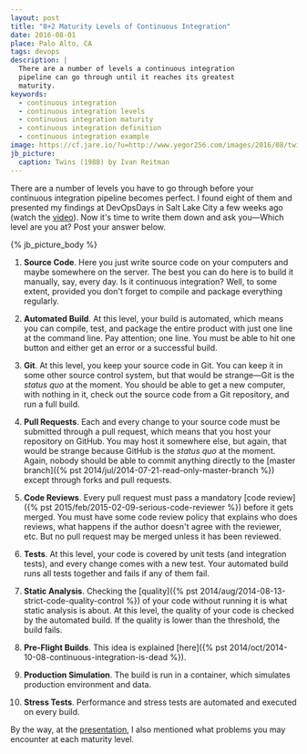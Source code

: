 ```yaml
---
layout: post
title: "8+2 Maturity Levels of Continuous Integration"
date: 2016-08-01
place: Palo Alto, CA
tags: devops
description: |
  There are a number of levels a continuous integration
  pipeline can go through until it reaches its greatest
  maturity.
keywords:
  - continuous integration
  - continuous integration levels
  - continuous integration maturity
  - continuous integration definition
  - continuous integration example
image: https://cf.jare.io/?u=http://www.yegor256.com/images/2016/08/twins.jpg
jb_picture:
  caption: Twins (1988) by Ivan Reitman
---
```


There are a number of levels you have to go through before your
continuous integration pipeline becomes perfect. I found eight of
them and presented my findings at DevOpsDays
in Salt Lake City a few weeks ago
(watch the [video](https://www.youtube.com/watch?v=3dJP_LtUGgg)).
Now it's time to write them down and ask
you&mdash;Which level are you at? Post your answer below.

<!--more-->

{% jb_picture_body %}

1. **Source Code**.
Here you just write source code on your computers and maybe somewhere on
the server. The best you can do here is to build it manually, say,
every day. Is it continuous integration? Well, to some extent, provided
you don't forget to compile and package everything regularly.

2. **Automated Build**.
At this level, your build is automated, which means you can compile,
test, and package the entire product with just one line at the command line.
Pay attention; one line. You must be able to hit one button and either
get an error or a successful build.

3. **Git**.
At this level, you keep your source code in Git. You can keep it in some
other source control system, but that would be strange&mdash;Git is the
_status quo_ at the moment. You should be able to get a new computer,
with nothing in it, check out the source code from a Git repository, and
run a full build.

4. **Pull Requests**.
Each and every change to your source code must be submitted through
a pull request, which means that you host your repository on GitHub. You
may host it somewhere else, but again, that would be strange because
GitHub is the _status quo_ at the moment. Again, nobody should be able to commit
anything directly to the
[master branch]({% pst 2014/jul/2014-07-21-read-only-master-branch %})
except through forks and pull requests.

5. **Code Reviews**.
Every pull request must pass a mandatory
[code review]({% pst 2015/feb/2015-02-09-serious-code-reviewer %})
before it gets merged.
You must have some code review policy that explains who does reviews,
what happens if the author doesn't agree with the reviewer, etc. But no
pull request may be merged unless it has been reviewed.

6. **Tests**.
At this level, your code is covered by unit tests (and integration tests), and every change
comes with a new test. Your automated build runs all tests together and fails
if any of them fail.

7. **Static Analysis**.
Checking the [quality]({% pst 2014/aug/2014-08-13-strict-code-quality-control %})
of your code without running it is what static analysis
is about. At this level, the quality of your code is checked by the automated
build. If the quality is lower than the threshold, the build fails.

8. **Pre-Flight Builds**.
This idea is explained
[here]({% pst 2014/oct/2014-10-08-continuous-integration-is-dead %}).

9. **Production Simulation**. The build is run in a container, which
simulates production environment and data.

10. **Stress Tests**. Performance and stress tests are automated and executed
on every build.

By the way, at the [presentation](https://www.youtube.com/watch?v=3dJP_LtUGgg),
I also mentioned what problems you may encounter at each maturity level.
